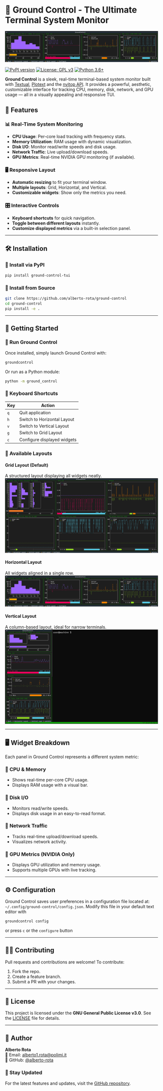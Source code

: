 # 🚀 Ground Control - The Ultimate Terminal System Monitor

![Ground Control Banner](assets/horiz.png)

[![PyPI version](https://badge.fury.io/py/ground-control-tui.svg)](https://badge.fury.io/py/ground-control-tui)
[![License: GPL v3](https://img.shields.io/badge/License-GPLv3-blue.svg)](https://www.gnu.org/licenses/gpl-3.0)
[![Python 3.6+](https://img.shields.io/badge/python-3.6+-blue.svg)](https://www.python.org/downloads/)

**Ground Control** is a sleek, real-time terminal-based system monitor built with [Textual](https://textual.textualize.io/), [Plotext](https://github.com/piccolomo/plotext) and the [nvitop API](https://terminaltrove.com/nvitop/). It provides a powerful, aesthetic, customizable interface for tracking CPU, memory, disk, network, and GPU usage — all in a visually appealing and responsive TUI.

## 🌟 Features

### 📊 Real-Time System Monitoring
- **CPU Usage**: Per-core load tracking with frequency stats.
- **Memory Utilization**: RAM usage with dynamic visualization.
- **Disk I/O**: Monitor read/write speeds and disk usage.
- **Network Traffic**: Live upload/download speeds.
- **GPU Metrics**: Real-time NVIDIA GPU monitoring (if available).

### 🖥️ Responsive Layout
- **Automatic resizing** to fit your terminal window.
- **Multiple layouts**: Grid, Horizontal, and Vertical.
- **Customizable widgets**: Show only the metrics you need.

### 🎛️ Interactive Controls
- **Keyboard shortcuts** for quick navigation.
- **Toggle between different layouts** instantly.
- **Customize displayed metrics** via a built-in selection panel.

---

## 🛠️ Installation

### 🔹 Install via PyPI
```sh
pip install ground-control-tui
```

### 🔹 Install from Source
```sh
git clone https://github.com/alberto-rota/ground-control
cd ground-control
pip install -e .
```

---

## 🚀 Getting Started

### 🔹 Run Ground Control
Once installed, simply launch Ground Control with:
```sh
groundcontrol
```

Or run as a Python module:
```sh
python -m ground_control
```

### 🔹 Keyboard Shortcuts

| Key  | Action |
|------|--------|
| `q`  | Quit application |
| `h`  | Switch to Horizontal Layout |
| `v`  | Switch to Vertical Layout |
| `g`  | Switch to Grid Layout |
| `c`  | Configure displayed widgets |

### 🔹 Available Layouts

#### Grid Layout (Default)
A structured layout displaying all widgets neatly.
![Grid Layout](assets/grid.png)

#### Horizontal Layout
All widgets aligned in a single row.
![Horizontal Layout](assets/horiz.png)

#### Vertical Layout
A column-based layout, ideal for narrow terminals.
![Vertical Layout](assets/tmux.png)

---

## 🖥️ Widget Breakdown
Each panel in Ground Control represents a different system metric:

### 🔹 **CPU & Memory**
- Shows real-time per-core CPU usage.
- Displays RAM usage with a visual bar.

### 🔹 **Disk I/O**
- Monitors read/write speeds.
- Displays disk usage in an easy-to-read format.

### 🔹 **Network Traffic**
- Tracks real-time upload/download speeds.
- Visualizes network activity.

### 🔹 **GPU Metrics (NVIDIA Only)**
- Displays GPU utilization and memory usage.
- Supports multiple GPUs with live tracking.

---

## ⚙️ Configuration
Ground Control saves user preferences in a configuration file located at:
`
~/.config/ground-control/config.json
`.
Modify this file in your default text editor with
```sh
groundcontrol config
```
or press `c` or the `configure` button

---

## 👨‍💻 Contributing
Pull requests and contributions are welcome! To contribute:
1. Fork the repo.
2. Create a feature branch.
3. Submit a PR with your changes.

---

## 📜 License
This project is licensed under the **GNU General Public License v3.0**. See the [LICENSE](LICENSE) file for details.

---

## 📧 Author
**Alberto Rota**  
📩 Email: alberto1.rota@polimi.it  
🐙 GitHub: [@alberto-rota](https://github.com/alberto-rota)

### 🚀 Stay Updated
For the latest features and updates, visit the [GitHub repository](https://github.com/alberto-rota/ground-control).

